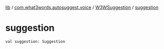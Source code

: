 [lib](../../index.md) / [com.what3words.autosuggest.voice](../index.md) / [W3WSuggestion](index.md) / [suggestion](./suggestion.md)

# suggestion

`val suggestion: Suggestion`